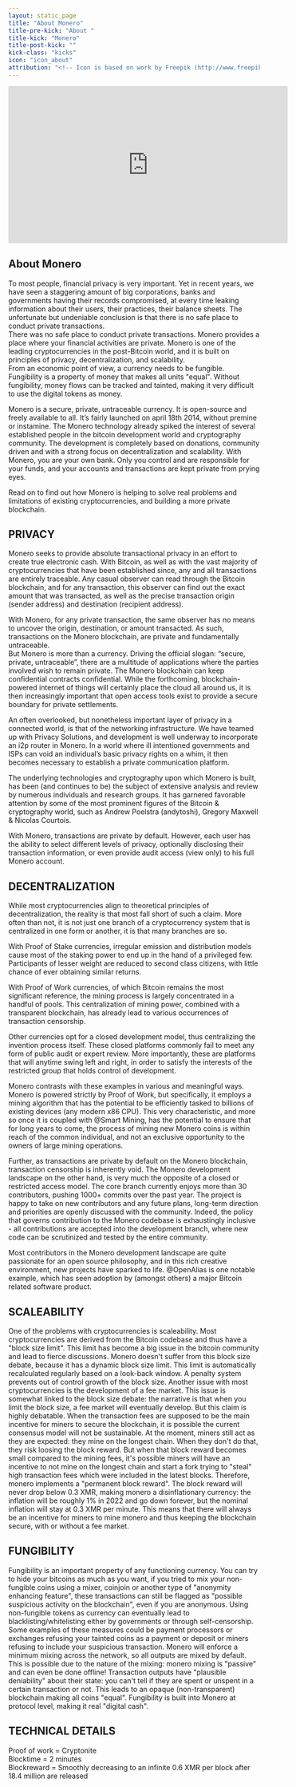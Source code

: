 ```yaml
---
layout: static_page
title: "About Monero"
title-pre-kick: "About "
title-kick: "Monero"
title-post-kick: ""
kick-class: "kicks"
icon: "icon_about"
attribution: "<!-- Icon is based on work by Freepik (http://www.freepik.com) and is licensed under Creative Commons BY 3.0 -->"
---
```


<iframe width="560" height="315" src="https://www.youtube.com/embed/TZi9xx6aiuY" frameborder="0" allowfullscreen></iframe>
<!-- Source code for this video can be found at https://github.com/savandra/Monero_Promo_Video/blob/master/README.md -->

## About Monero

To most people, financial privacy is very important. Yet in recent years, we have seen a staggering amount of big corporations, banks and governments having their records compromised, at every time leaking information about their users, their practices, their balance sheets. The unfortunate but undeniable conclusion is that there is no safe place to conduct private transactions.  
There was no safe place to conduct private transactions. Monero provides a place where your financial activities are private. Monero is one of the leading cryptocurrencies in the post-Bitcoin world, and it is built on principles of privacy, decentralization, and scalability.  
From an economic point of view, a currency needs to be fungible. Fungibility is a property of money that makes all units "equal". Without fungibility, money flows can be tracked and tainted, making it very difficult to use the digital tokens as money.   

Monero is a secure, private, untraceable currency. It is open-source and freely available to all. It’s fairly launched on april 18th 2014, without premine or instamine. 
The Monero technology already spiked the interest of several established people in the bitcoin development world and cryptography community. 
The development is completely based on donations, community driven and with a strong focus on decentralization and scalability.
With Monero, you are your own bank. Only you control and are responsible for your funds, and your accounts and transactions are kept private from prying eyes.

Read on to find out how Monero is helping to solve real problems and limitations of existing cryptocurrencies, and building a more private blockchain.   

## PRIVACY

Monero seeks to provide absolute transactional privacy in an effort to create true electronic cash. With Bitcoin, as well as with the vast majority of cryptocurrencies that have been established since, any and all transactions are entirely traceable. Any casual observer can read through the Bitcoin blockchain, and for any transaction, this observer can find out the exact amount that was transacted, as well as the precise transaction origin (sender address) and destination (recipient address).
 
With Monero, for any private transaction, the same observer has no means to uncover the origin, destination, or amount transacted. As such, transactions on the Monero blockchain, are private and fundamentally untraceable.  
But Monero is more than a currency. Driving the official slogan: “secure, private, untraceable”, there are a multitude of applications where the parties involved wish to remain private. The Monero blockchain can keep confidential contracts confidential. While the forthcoming, blockchain-powered internet of things will certainly place the cloud all around us, it is then increasingly important that open access tools exist to provide a secure boundary for private settlements.

An often overlooked, but nonetheless important layer of privacy in a connected world, is that of the networking infrastructure. We have teamed up with Privacy Solutions, and development is well underway to incorporate an i2p router in Monero. In a world where ill intentioned governments and ISPs can void an individual’s basic privacy rights on a whim, it then becomes necessary to establish a private communication platform.  

The underlying technologies and cryptography upon which Monero is built, has been (and continues to be) the subject of extensive analysis and review by numerous individuals and research groups. It has garnered favorable attention by some of the most prominent figures of the Bitcoin & cryptography world, such as Andrew Poelstra (andytoshi), Gregory Maxwell & Nicolas Courtois.

With Monero, transactions are private by default. However, each user has the ability to select different levels of privacy, optionally disclosing their transaction information, or even provide audit access (view only) to his full Monero account.  

## DECENTRALIZATION
While most cryptocurrencies align to theoretical principles of decentralization, the reality is that most fall short of such a claim. More often than not, it is not just one branch of a cryptocurrency system that is centralized in one form or another, it is that many branches are so.

With Proof of Stake currencies, irregular emission and distribution models cause most of the staking power to end up in the hand of a privileged few. Participants of lesser weight are reduced to second class citizens, with little chance of ever obtaining similar returns.

With Proof of Work currencies, of which Bitcoin remains the most significant reference, the mining process is largely concentrated in a handful of pools. This centralization of mining power, combined with a transparent blockchain, has already lead to various occurrences of transaction censorship.

Other currencies opt for a closed development model, thus centralizing the invention process itself. These closed platforms commonly fail to meet any form of public audit or expert review. More importantly, these are platforms that will anytime swing left and right, in order to satisfy the interests of the restricted group that holds control of development.

Monero contrasts with these examples in various and meaningful ways. Monero is powered strictly by Proof of Work, but specifically, it employs a mining algorithm that has the potential to be efficiently tasked to billions of existing devices (any modern x86 CPU).
This very characteristic, and more so once it is coupled with @Smart Mining, has the potential to ensure that for long years to come, the process of mining new Monero coins is within reach of the common individual, and not an exclusive opportunity to the owners of large mining operations.

Further, as transactions are private by default on the Monero blockchain, transaction censorship is inherently void.
The Monero development landscape on the other hand, is very much the opposite of a closed or restricted access model. The core branch currently enjoys more than 30 contributors, pushing 1000+ commits over the past year. The project is happy to take on new contributors and any future plans, long-term direction and priorities are openly discussed with the community. Indeed, the policy that governs contribution to the Monero codebase is exhaustingly inclusive - all contributions are accepted into the development branch, where new code can be scrutinized and tested by the entire community. 

Most contributors in the Monero development landscape are quite passionate for an open source philosophy, and in this rich creative environment, new projects have sparked to life. @OpenAlias is one notable example, which has seen adoption by (amongst others) a major Bitcoin related software product.

## SCALEABILITY
One of the problems with cryptocurrencies is scaleability. Most cryptocurrencies are derived from the Bitcoin codebase and thus have a "block size limit". This limit has become a big issue in the bitcoin community and lead to fierce discussions. 
Monero doesn't suffer from this block size debate, because it has a dynamic block size limit. This limit is automatically recalculated regularly based on a look-back window. A penalty system prevents out of control growth of the block size.
Another issue with most cryptocurrencies is the development of a fee market. This issue is somewhat linked to the block size debate: the narrative is that when you limit the block size, a fee market will eventually develop. But this claim is highly debatable. When the transaction fees are supposed to be the main incentive for miners to secure the blockchain, it is possible the current consensus model will not be sustainable. At the moment, miners still act as they are expected: they mine on the longest chain. When they don't do that, they risk loosing the block reward. But when that block reward becomes small compared to the mining fees, it's possible miners will have an incentive to not mine on the longest chain and start a fork trying to "steal" high transaction fees which were included in the latest blocks. Therefore, monero implements a "permanent block reward". The block reward will never drop below 0.3 XMR, making monero a disinflationary currency: the inflation will be roughly 1% in 2022 and go down forever, but the nominal inflation will stay at 0.3 XMR per minute. This means that there will always be an incentive for miners to mine monero and thus keeping the blockchain secure, with or without a fee market.

## FUNGIBILITY
Fungibility is an important property of any functioning currency. You can try to hide your bitcoins as much as you want, if you tried to mix your non-fungible coins using a mixer, coinjoin or another type of "anonymity enhancing feature", these transactions can still be flagged as "possible suspicious activity on the blockchain", even if you are anonymous. Using non-fungible tokens as currency can eventually lead to blacklisting/whitelisting either by governments or through self-censorship. Some examples of these measures could be payment processors or exchanges refusing your tainted coins as a payment or deposit or miners refusing to include your suspicious transaction. 
Monero will enforce a minimum mixing across the network, so all outputs are mixed by default. This is possible due to the nature of the mixing: monero mixing is "passive" and can even be done offline! Transaction outputs have "plausible deniability" about their state: you can't tell if they are spent or unspent in a certain transaction or not. This leads to an opaque (non-transparent)  blockchain making all coins "equal". Fungibility is built into Monero at protocol level, making it real "digital cash". 

## TECHNICAL DETAILS
Proof of work = Cryptonite  
Blocktime = 2 minutes  
Blockreward = Smoothly decreasing to an infinite 0.6 XMR per block after 18.4 million are released   
